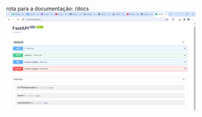 rota para a documentação: /docs
![Descrição da imagem](FastAPI%20-%20Swagger%20UI%20-%20Google%20Chrome%2019_02_2024%2021_36_30.png)
